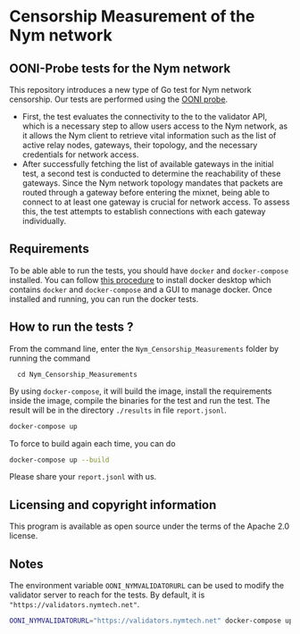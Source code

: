 # Censorship Measurement of the Nym network

## OONI-Probe tests for the Nym network

This repository introduces a new type of Go test for Nym network censorship. Our tests are performed using the [OONI probe](https://ooni.org/).
* First, the test evaluates the connectivity to the to the validator API, which is a necessary step to allow users access to the Nym network, as it allows the Nym client to retrieve vital information such as the list of active relay nodes,
gateways, their topology, and the necessary credentials for network access.
* After successfully fetching the list of available gateways in the initial test,
a second test is conducted to determine the reachability of these gateways.
Since the Nym network topology mandates that packets are routed through
a gateway before entering the mixnet, being able to connect to at least one
gateway is crucial for network access. To assess this, the test attempts to
establish connections with each gateway individually.

## Requirements
To be able able to run the tests, you should have `docker`  and `docker-compose` installed. You can follow [this procedure](https://docs.docker.com/desktop) to install docker desktop which contains `docker` and `docker-compose` and a GUI to manage docker. Once installed and running, you can run the docker tests.

## How to run the tests ?

From the command line, enter the `Nym_Censorship_Measurements` folder by running the command
```
  cd Nym_Censorship_Measurements
```

By using `docker-compose`, it will build the image, install the requirements inside the image, compile the binaries for the test and run the test. The result will be in the directory `./results` in file `report.jsonl`.

```bash
docker-compose up
```

To force to build again each time, you can do

```bash
docker-compose up --build
```

Please share your `report.jsonl` with us.

## Licensing and copyright information
This program is available as open source under the terms of the Apache 2.0 license.

## Notes
The environment variable `OONI_NYMVALIDATORURL` can be used to modify the validator server to reach for the tests. By default, it is `"https://validators.nymtech.net"`.

```bash
OONI_NYMVALIDATORURL="https://validators.nymtech.net" docker-compose up
```
